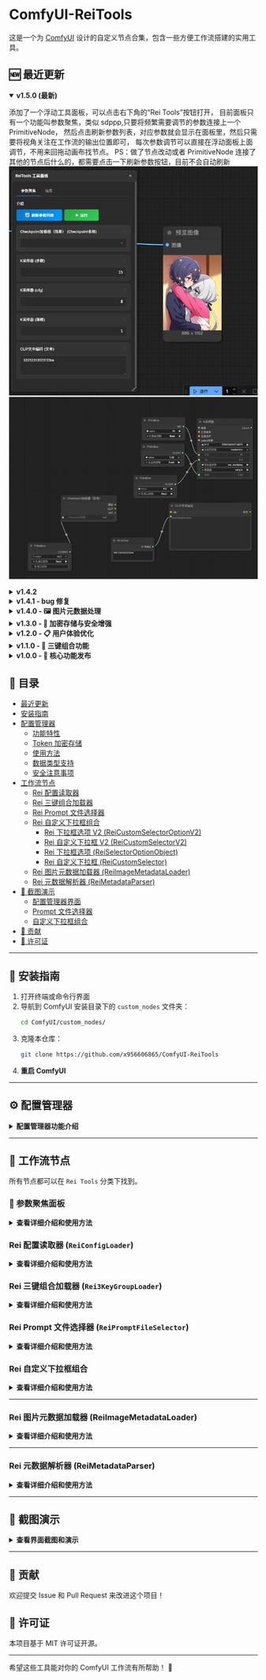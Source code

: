 # ComfyUI-ReiTools

这是一个为 [ComfyUI](https://github.com/comfyanonymous/ComfyUI) 设计的自定义节点合集，包含一些方便工作流搭建的实用工具。

## 🆕 最近更新

<details open>
<summary><strong>v1.5.0 (最新)</strong></summary>

添加了一个浮动工具面板，可以点击右下角的“Rei Tools”按钮打开，
目前面板只有一个功能叫参数聚焦，类似 sdppp,只要将频繁需要调节的参数连接上一个 PrimitiveNode，
然后点击刷新参数列表，对应参数就会显示在面板里，然后只需要将视角关注在工作流的输出位置即可，
每次参数调节可以直接在浮动面板上面调节，不用来回拖动画布找节点。
PS：做了节点改动或者 PrimitiveNode 连接了其他的节点后什么的，都需要点击一下刷新参数按钮，目前不会自动刷新
![参数聚界面截图](screenshot/rei-tools-panel-1.png)
![参数聚界面截图2](screenshot/rei-tools-panel-2.png)

</details>
<details >
<summary><strong>v1.4.2</strong></summary>

新增 v2 版本自定义下拉框组件，参考 kj 大佬写法，现在不用远距离连线了

</details>

<details>
<summary><strong>v1.4.1 - bug 修复</strong></summary>

- 自定义下拉框的节点的动态输入会导致该节点无法被复制，故暂时修改为固定最大 10 个 option

</details>

<details>
<summary><strong>v1.4.0 - 🖼️ 图片元数据处理</strong></summary>

- ✨ **新增图片元数据加载器（测试）**：`ReiImageMetadataLoader` 支持从 AI 生成图片中提取 prompt 和参数
- 🎯 **两种元数据格式支持**：普通 WebUI 格式、Civitai 元数据 格式
- 📊 **智能参数解析**：自动识别并结构化输出各种生成参数
- 🔍 **强大的兼容性**：支持 PNG、JPG、JPEG、WebP 等多种图片格式
- 🛠️ **专业解析工具**：`ReiMetadataParser` 节点专门处理 WebUI 格式参数文本
- 🎨 **逆向工程能力**：从现有 AI 图片中提取参数重现生成效果

</details>

<details>
<summary><strong>v1.3.0 - 🔐 加密存储与安全增强</strong></summary>

- ✨ **新增 Token 加密存储功能**：支持使用密码对敏感配置进行对称加密
- 🔑 **配置读取器密码支持**：读取加密配置时可输入密码自动解密
- 🎯 **智能权限控制**：加密配置需要正确密码才能编辑、复制和读取
- 💾 **配置存储升级**：从简单键值对升级为包含类型、加密状态、时间戳的对象格式
- 🛡️ **安全体验优化**：就近错误提示、自动滚动、密码错误拦截等
- 🔧 **Bug 修复**：修复类型显示错误、3KeyGroup 下拉列表等问题

</details>

<details>
<summary><strong>v1.2.0 - 📋 用户体验优化</strong></summary>

- 📋 **一键复制功能**：为每个配置项添加复制到剪贴板按钮
- 🎛️ **编辑体验改进**：编辑时禁用键名和类型修改，增加自动滚动
- ⚡ **实时验证增强**：改进输入验证和错误提示机制
- 🎨 **界面优化**：更好的视觉反馈和用户引导

</details>

<details>
<summary><strong>v1.1.0 - 🔗 三键组合功能</strong></summary>

- 🔗 **三键组合类型**：支持将最多三个配置键组合管理
- 📦 **批量加载节点**：`Rei3KeyGroupLoader` 节点一次性获取三个配置值
- 🎯 **智能选择器**：配置管理器中的键选择下拉框，支持重复检查

</details>

<details>
<summary><strong>v1.0.0 - 🚀 核心功能发布</strong></summary>

- ⚙️ **配置管理器**：可视化侧边栏配置管理界面
- 📝 **多类型支持**：字符串、整数、浮点数、布尔值、令牌/密钥
- 🔍 **配置读取器**：`ReiConfigLoader` 节点动态读取配置
- 📁 **文件选择器**：`ReiPromptFileSelector` 节点选择文本文件
- 🎛️ **自定义下拉框**：动态选项的下拉框组合节点

</details>

## 📖 目录

- [最近更新](#-最近更新)
- [安装指南](#-安装指南)
- [配置管理器](#-配置管理器)
  - [功能特性](#功能特性)
  - [Token 加密存储](#-token-加密存储)
  - [使用方法](#使用方法)
  - [数据类型支持](#数据类型支持)
  - [安全注意事项](#-安全注意事项)
- [工作流节点](#-工作流节点)
  - [Rei 配置读取器](#rei-配置读取器-reiconfigloader)
  - [Rei 三键组合加载器](#rei-三键组合加载器-rei3keygrouploader)
  - [Rei Prompt 文件选择器](#rei-prompt-文件选择器-reipromptfileselector)
  - [Rei 自定义下拉框组合](#rei-自定义下拉框组合)
    - [Rei 下拉框选项 V2 (ReiCustomSelectorOptionV2)](#rei-下拉框选项-v2-reicustomselectoroptionv2)
    - [Rei 自定义下拉框 V2 (ReiCustomSelectorV2)](#rei-自定义下拉框-v2-reicustomselectorv2)
    - [Rei 下拉框选项 (ReiSelectorOptionObject)](#rei-下拉框选项-reiselectoroptionobject)
    - [Rei 自定义下拉框 (ReiCustomSelector)](#rei-自定义下拉框-reicustomselector)
  - [Rei 图片元数据加载器 (ReiImageMetadataLoader)](#rei-图片元数据加载器-reiimageMetadataloader)
  - [Rei 元数据解析器 (ReiMetadataParser)](#rei-元数据解析器-reimetadataparser)
- [📸 截图演示](#-截图演示)
  - [配置管理器界面](#配置管理器界面)
  - [Prompt 文件选择器](#prompt-文件选择器)
  - [自定义下拉框组合](#自定义下拉框组合-1)
- [🤝 贡献](#-贡献)
- [📄 许可证](#-许可证)

---

## 🚀 安装指南

1. 打开终端或命令行界面
2. 导航到 ComfyUI 安装目录下的 `custom_nodes` 文件夹：
   ```bash
   cd ComfyUI/custom_nodes/
   ```
3. 克隆本仓库：
   ```bash
   git clone https://github.com/x956606865/ComfyUI-ReiTools
   ```
4. **重启 ComfyUI**

---

## ⚙️ 配置管理器

<details>
<summary><strong>配置管理器功能介绍</strong></summary>

配置管理器是一个强大的侧边栏工具，用于管理环境配置变量。无需在工作流中添加节点，直接通过可视化界面进行配置管理。

### 功能特性

- 🎯 **可视化管理**：通过侧边栏界面轻松管理所有配置
- 🔄 **实时验证**：输入时立即验证数据类型和格式
- 🔒 **隐私保护**：敏感信息（Token/密钥）在列表中自动隐藏
- 🔐 **加密存储**：支持对敏感配置进行密码保护的加密存储
- 📝 **多类型支持**：字符串、整数、浮点数、布尔值、令牌/密钥、三键组合
- 📋 **一键复制**：每个配置项都有复制到剪贴板按钮
- ⚡ **即时生效**：配置保存后按 `R` 键刷新节点即可使用

### 🔐 Token 加密存储

为了保护 API 密钥等敏感信息，配置管理器提供了强大的加密存储功能：

#### 加密特性

- 🛡️ **AES-GCM 加密**：使用行业标准的对称加密算法
- 🔑 **PBKDF2 密钥派生**：从密码安全地派生加密密钥
- 🎲 **随机盐和 IV**：每次加密都使用不同的随机值
- 🔐 **前后端兼容**：前端加密的数据后端节点可以解密

#### 使用加密存储

1. **启用加密**

   - 在配置管理器顶部找到"🔐 Token 加密设置"区域
   - 勾选"启用 Token 加密存储"
   - 输入一个强密码（请牢记，丢失后无法恢复）

2. **保存加密配置**

   - 选择"令牌/密钥"类型
   - 输入敏感信息（如 API 密钥）
   - 保存时会自动使用密码加密

3. **识别加密配置**

   - 加密配置在列表中显示 🔐 图标
   - 普通 Token 显示 🔒 图标
   - 值在列表中始终显示为星号

4. **编辑/复制加密配置**
   - 必须先启用加密并输入正确密码
   - 密码错误时会显示明确的错误提示
   - 编辑时自动解密显示明文，保存时重新加密

#### 安全提示

> ⚠️ **重要**：加密密码无法恢复，请务必妥善保管！
>
> - 建议使用强密码（包含大小写字母、数字、特殊字符）
> - 密码丢失后，加密的配置将无法解密
> - 可以考虑使用密码管理器存储加密密码

### 使用方法

1. **打开配置管理器**

   - 在 ComfyUI 左侧侧边栏找到 📄 图标（文件编辑）
   - 点击打开配置管理器面板

2. **添加新配置**

   - 点击 "新增" 按钮
   - 填写配置项信息：
     - **键名**：配置项的名称（如：`openai_api_key`）
     - **类型**：选择合适的数据类型
     - **值**：配置项的值
   - 点击 "保存"

3. **编辑现有配置**

   - 在配置列表中点击对应项的 "编辑" 按钮
   - 修改后点击 "保存"

4. **删除配置**

   - 点击对应项的 "删除" 按钮
   - 确认删除操作

5. **使配置生效**
   - 修改配置后，按键盘 `R` 键刷新节点
   - 或重新加载工作流

### 数据类型支持

| 类型          | 说明         | 示例                      | 验证规则               | 特殊功能                            |
| ------------- | ------------ | ------------------------- | ---------------------- | ----------------------------------- |
| **字符串**    | 普通文本     | `"Hello World"`           | 任意文本               | -                                   |
| **整数**      | 整数数值     | `42`, `-123`              | 仅允许整数             | -                                   |
| **浮点数**    | 小数数值     | `3.14`, `-0.5`            | 数字格式验证           | -                                   |
| **布尔值**    | 真假值       | `true`, `false`, `1`, `0` | 支持多种格式           | -                                   |
| **令牌/密钥** | 敏感信息     | API 密钥、访问令牌        | 字符串格式             | 🔒 列表隐藏显示<br/>🔐 可选加密存储 |
| **三键组合**  | 批量配置管理 | 选择最多三个已有配置键    | 键存在性检查，无重复键 | 📦 专用加载器节点                   |

### 🔒 安全注意事项

> **⚠️ 重要警告**
>
> 配置文件包含敏感信息，请注意以下安全事项：
>
> - 📁 **文件位置**：`ComfyUI根目录/env_config.json`
> - 🚫 **禁止分享**：切勿将此文件分享给他人
> - 🔐 **敏感数据**：使用"令牌/密钥"类型存储 API 密钥等敏感信息
> - 🔑 **加密存储**：强烈建议对重要的 Token 启用加密存储功能
> - 🗝️ **密码管理**：妥善保管加密密码，丢失后无法恢复加密数据
> - 💾 **备份建议**：定期备份配置文件（移除敏感信息后）
> - 🛡️ **权限控制**：加密配置需要正确密码才能访问

#### 加密安全等级

| 安全等级 | 存储方式    | 适用场景        | 安全性      |
| -------- | ----------- | --------------- | ----------- |
| 🔓 低    | 明文存储    | 非敏感配置      | ⚠️ 文件可读 |
| 🔒 中    | Token 类型  | 一般敏感信息    | 🔒 列表隐藏 |
| 🔐 高    | 加密 + 密码 | 重要 API 密钥等 | 🛡️ 密码保护 |

</details>

---

## 🧩 工作流节点

所有节点都可以在 `Rei Tools` 分类下找到。

### 📱 参数聚焦面板

<details>
<summary><strong>查看详细介绍和使用方法</strong></summary>

浮动工具面板，通过点击右下角的"Rei Tools"按钮打开。提供参数聚焦功能，让您可以在固定位置调节工作流中的关键参数。

#### 功能特点

- **集中管理**：将频繁调节的参数集中到一个浮动面板中
- **拖拽排序**：支持拖拽调整参数的显示顺序
- **响应式布局**：面板宽度超过阈值时自动切换为两列布局
- **多种输入类型**：支持文本、数字、下拉选择等多种参数类型

#### 使用方法

1. **连接参数**：将需要频繁调节的参数连接到 `PrimitiveNode`
2. **打开面板**：点击右下角的"Rei Tools"按钮打开浮动面板
3. **刷新列表**：在面板中点击"刷新参数列表"按钮加载参数
4. **调节参数**：直接在面板中修改参数值，无需在画布中寻找节点

#### 适用场景

- **参数调优**：在输出位置观察结果的同时调节参数
- **批量测试**：快速切换不同的参数组合进行测试
- **工作流演示**：保持画布整洁，专注于结果展示

#### 注意事项

- 节点改动或 PrimitiveNode 连接变化后需要手动刷新参数列表
- 目前不支持自动检测参数变化，需要主动刷新

![参数聚焦界面截图](screenshot/rei-tools-panel-1.png)

![参数聚焦界面截图2](screenshot/rei-tools-panel-2.png)

</details>

### Rei 配置读取器 (`ReiConfigLoader`)

<details>
<summary><strong>查看详细介绍和使用方法</strong></summary>

从环境配置文件中读取指定的配置值，支持加密配置的自动解密。

- **输入**：

  - `config_key` (`下拉选择`): 要读取的配置项名称
  - `password (可选)` (`STRING`, 可选): 解密加密配置时需要的密码

- **输出**：
  - `value` (`STRING`): 配置项的值（字符串格式）

**使用场景**：在工作流中动态获取 API 密钥、模型路径等配置信息。如果需要其他类型，可以使用类型转换节点。

**加密支持**：

- 🔓 **普通配置**：直接读取，无需密码
- 🔐 **加密配置**：需要输入密码，自动解密后返回明文
- ⚠️ **错误处理**：密码错误或未提供时返回明确的错误信息

![配置读取器使用示例](screenshot/config-reader-example.png)

**使用示例**：如图所示，通过配置读取器获取 `glm_v4_token` 的值，并将其传递给需要 API 密钥的节点。

</details>

### Rei 三键组合加载器 (`Rei3KeyGroupLoader`)

<details>
<summary><strong>查看详细介绍和使用方法</strong></summary>

从 3KeyGroup 类型的配置中批量加载三个键对应的值，支持组合中包含加密配置的解密。

- **输入**：

  - `group_key` (`下拉选择`): 从下拉列表选择的 3KeyGroup 配置项
  - `password (可选)` (`STRING`, 可选): 解密组合中加密配置时需要的密码

- **输出**：
  - `value1` (`STRING`): 第一个键对应的值（字符串格式）
  - `value2` (`STRING`): 第二个键对应的值（字符串格式）
  - `value3` (`STRING`): 第三个键对应的值（字符串格式）

**使用场景**：当需要同时使用多个相关配置时，可以将它们组合成一个 3KeyGroup，然后通过这个节点一次性获取所有值。如果需要其他类型，可以使用类型转换节点。

**加密支持**：

- 🔓 **普通组合**：直接读取所有配置，无需密码
- 🔐 **混合组合**：组合中有加密配置时需要输入密码
- 🎯 **独立解密**：每个键的加密状态独立处理
- ⚠️ **错误处理**：明确指示哪个键需要密码或解密失败

**配置步骤**：

1. 在配置管理器中选择"三键组合"类型
2. 从下拉框中选择要组合的配置键（最多 3 个）
3. 保存配置后，该节点的下拉列表会显示新创建的组合
4. 选择组合后，节点会输出三个对应的配置值

![三键组合加载器使用示例](screenshot/3keygroup-example.png)

![配置管理器完整示例](screenshot/config-manager-complete.png)

**使用示例**：如图所示，创建了名为 `glm配置组合` 的三键组合，将三个配置值批量传递给 GLM4 对话节点，实现了便捷的批量配置管理。

</details>

### Rei Prompt 文件选择器 (`ReiPromptFileSelector`)

<details>
<summary><strong>查看详细介绍和使用方法</strong></summary>

从指定文件夹中选择并加载文本文件内容。

- **工作原理**：

  - 自动扫描 `ComfyUI/prompts/` 目录
  - 目录不存在时自动创建
  - 支持 `.txt` 文件的选择和加载

- **输入**：

  - `filename` (`STRING`): 从下拉列表选择的文件名

- **输出**：
  - `text` (`STRING`): 文件的文本内容

</details>

### Rei 自定义下拉框组合

<details>
<summary><strong>查看详细介绍和使用方法</strong></summary>

由两个协作节点组成的动态下拉选择系统：

#### Rei 下拉框选项 V2 (`ReiCustomSelectorOptionV2`)

定义下拉框选项的名称和值以及 group。

- **输入**：

  - `name` (`STRING`): 选项显示名称
  - `value` (`STRING`): 选项对应的值

- **输出**：
  - `rei_selector_option_object`: 选项对象

#### Rei 自定义下拉框 V2 (`ReiCustomSelectorV2`)

生成动态下拉选择框

![自定义下拉框 V2界面截图](screenshot/customSelectorV2.png)

- **输入**：

  - `Group`: 在自定义选项里设置的分组
  - `Name`: 动态生成的下拉选择框

- **输出**：
  - `value` (`STRING`): 选中选项的对应值

#### Rei 下拉框选项 (`ReiSelectorOptionObject`)

定义下拉框选项的名称和值。

- **输入**：

  - `group` (`STRING`): 给选项设置一个分组
  - `name` (`STRING`): 选项显示名称
  - `文本输入` (`STRING`): 选项对应的值

- **输出**：
  - 无

#### Rei 自定义下拉框 (`ReiCustomSelector`)

接收多个选项，生成动态下拉选择框。

- **输入**：

  - `option_1` ~ `option_20`: 最多 20 个选项对象
  - `selected_option`: 动态生成的下拉选择框

- **输出**：
  - `value` (`STRING`): 选中选项的对应值

**使用示例**：

1. 创建多个"Rei 下拉框选项"节点，分别设置不同的名称和值
2. 将这些选项连接到"Rei 自定义下拉框"节点
3. 在下拉框中选择需要的选项
4. 获取对应的输出值用于后续处理

</details>

---

### Rei 图片元数据加载器 (ReiImageMetadataLoader)

<details>
<summary><strong>查看详细介绍和使用方法</strong></summary>

一个强大的图片元数据提取节点，支持从 AI 生成的图片中提取 prompt、参数和 workflow 信息。

![元数据加载器界面截图](screenshot/metadataLoader.png)

**备注**
该功能具有很强的不确定性，因为很多网站或者生成工具会删除生成图片时的附带元数据，无法读取。不同的生图工具，附带的格式也具有一定的差异。目前我测试了的只有原生 webui 生成的图片、c 站下载的 comfyui 图片和 webui 图片，只要没有被删掉元数据，基本能正常读取

**Todo**
对于 C 站的图片，元数据里还附带了模型信息以及 lora 信息，考虑全部提取出来，可以自动跳转 c 站或者自动下载（未做）

**功能特性**：

- 🖼️ **多格式支持**：支持 PNG、JPG、JPEG、WebP 格式图片
- 🎯 **四种元数据格式**：
  - 普通 WebUI PNG 参数格式
  - 普通 ComfyUI PNG workflow 格式
  - Civitai ComfyUI JSON 格式（从 EXIF/UserComment 提取）
  - Civitai WebUI UNICODE 格式（从 EXIF 提取）
- 🔍 **智能检测**：自动识别图片中的元数据类型和格式
- 📊 **结构化输出**：将提取的参数转换为结构化的 JSON 对象

**输入**：

- `image`: 图片文件选择器

**输出**：

- `image` (`IMAGE`): 加载的图片张量
- `positive_prompt` (`STRING`): 正向提示词
- `negative_prompt` (`STRING`): 负向提示词
- `parameters` (`STRING`): 原始参数文本
- `workflow` (`STRING`): 工作流 JSON（如果存在）
- `raw_metadata` (`STRING`): 原始元数据信息
- `parsed_params` (`STRING`): 解析后的结构化参数 JSON

**使用场景**：

1. **逆向工程 AI 图片**：从现有 AI 生成图片中提取参数重现效果
2. **工作流分析**：分析和学习其他人的 ComfyUI 工作流
3. **批量处理**：提取大量图片的生成参数进行分析
4. **参数复用**：将提取的参数应用到新的生成任务中

</details>

---

### Rei 元数据解析器 (ReiMetadataParser)

<details>
<summary><strong>查看详细介绍和使用方法</strong></summary>

专门用于解析 WebUI 格式参数文本的节点，将参数字符串转换为结构化的参数对象。

**功能特性**：

- 📝 **WebUI 参数解析**：支持解析标准的 WebUI 参数格式
- 🔧 **智能参数提取**：自动识别和提取各种生成参数
- 📊 **结构化输出**：输出标准的 JSON 格式参数对象
- 🛠️ **错误处理**：对无效或不完整的参数进行容错处理

**输入**：

- `parameters_text` (`STRING`): WebUI 格式的参数文本

**输出**：

- `parsed_params` (`STRING`): 解析后的结构化参数 JSON
- `positive_prompt` (`STRING`): 提取的正向提示词
- `negative_prompt` (`STRING`): 提取的负向提示词

**支持的参数**：

- 基本参数：`steps`、`cfg_scale`、`seed`、`width`、`height`
- 采样器：`sampler`、`scheduler`
- 模型信息：`model`、`vae`
- 高级参数：`denoising_strength`、`clip_skip` 等

**使用场景**：

1. **参数标准化**：将文本格式的参数转换为 JSON 结构
2. **工作流集成**：将解析的参数用于自动化工作流
3. **批量分析**：处理大量 WebUI 格式的参数文本
4. **参数验证**：检查和验证参数的完整性

</details>

---

## 📸 截图演示

<details>
<summary><strong>查看界面截图和演示</strong></summary>

### 配置管理器界面

配置管理器提供直观的可视化配置管理体验，界面包含重要提醒、配置列表和操作按钮。

![配置管理器界面截图](screenshot/config-manager-ui.png)

**界面说明：**

- 🟠 **重要提醒**：修改配置后需按 "R" 键刷新节点
- 🔴 **安全警告**：提醒用户保护配置文件安全
- 📋 **配置列表**：显示所有配置项，Token 类型自动隐藏敏感信息
- 🔒 **隐私保护**：敏感配置显示为星号，并标注锁图标

### Prompt 文件选择器

![Rei Prompt 文件选择器](screenshot/screenshot2.png)

### 自定义下拉框组合

![Rei 自定义下拉框组合使用示例](screenshot/screenshot1.png)

</details>

---

## 🤝 贡献

欢迎提交 Issue 和 Pull Request 来改进这个项目！

## 📄 许可证

本项目基于 MIT 许可证开源。

---

希望这些工具能对你的 ComfyUI 工作流有所帮助！ 🎉
